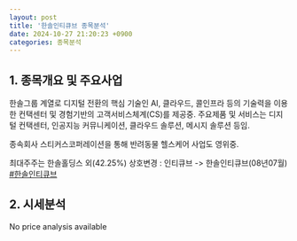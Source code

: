 ```yaml
---
layout: post
title: '한솔인티큐브 종목분석'
date: 2024-10-27 21:20:23 +0900
categories: 종목분석
---
```


## 1. 종목개요 및 주요사업

한솔그룹 계열로 디지털 전환의 핵심 기술인 AI, 클라우드, 콜인프라 등의 기술력을 이용한 컨택센터 및 경험기반의 고객서비스체계(CS)를 제공중. 주요제품 및 서비스는 디지털 컨택센터, 인공지능 커뮤니케이션, 클라우드 솔루션, 메시지 솔루션 등임.

종속회사 스티커스코퍼레이션을 통해 반려동물 헬스케어 사업도 영위중.

최대주주는 한솔홀딩스 외(42.25%)  상호변경 : 인티큐브 -> 한솔인티큐브(08년07월)
[#한솔인티큐브](#)

## 2. 시세분석

No price analysis available
